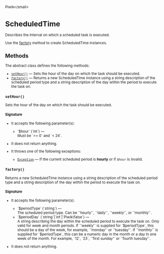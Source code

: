 <small>Piwik\</small>

ScheduledTime
=============

Describes the interval on which a scheduled task is executed.

Use the [factory](#factory) method
to create ScheduledTime instances.

Methods
-------

The abstract class defines the following methods:

- [`setHour()`](#sethour) &mdash; Sets the hour of the day on which the task should be executed.
- [`factory()`](#factory) &mdash; Returns a new ScheduledTime instance using a string description of the scheduled period type and a string description of the day within the period to execute the task on.

<a name="sethour" id="sethour"></a>
<a name="setHour" id="setHour"></a>
### `setHour()`

Sets the hour of the day on which the task should be executed.

#### Signature

-  It accepts the following parameter(s):

   <ul>
   <li>
      <div markdown="1" class="parameter">
      `$hour` (`int`) &mdash;

      <div markdown="1" class="param-desc"> Must be `>= 0` and `< 24`.</div>

      <div style="clear:both;"/>

      </div>
   </li>
   </ul>
- It does not return anything.
- It throws one of the following exceptions:
    - [`Exception`](http://php.net/class.Exception) &mdash; If the current scheduled period is **hourly** or if `$hour` is invalid.

<a name="factory" id="factory"></a>
<a name="factory" id="factory"></a>
### `factory()`

Returns a new ScheduledTime instance using a string description of the scheduled period type and a string description of the day within the period to execute the task on.

#### Signature

-  It accepts the following parameter(s):

   <ul>
   <li>
      <div markdown="1" class="parameter">
      `$periodType` (`string`) &mdash;

      <div markdown="1" class="param-desc"> The scheduled period type. Can be `'hourly'`, `'daily'`, `'weekly'`, or `'monthly'`.</div>

      <div style="clear:both;"/>

      </div>
   </li>
   <li>
      <div markdown="1" class="parameter">
      `$periodDay` (`string`|`int`|`Piwik\false`) &mdash;

      <div markdown="1" class="param-desc"> A string describing the day within the scheduled period to execute the task on. Only valid for week and month periods. If `'weekly'` is supplied for `$periodType`, this should be a day of the week, for example, `'monday'` or `'tuesday'`. If `'monthly'` is supplied for `$periodType`, this can be a numeric day in the month or a day in one week of the month. For example, `12`, `23`, `'first sunday'` or `'fourth tuesday'`.</div>

      <div style="clear:both;"/>

      </div>
   </li>
   </ul>
- It does not return anything.

